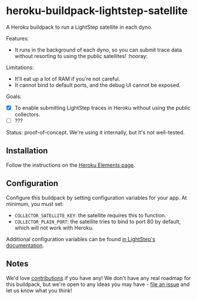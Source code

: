# heroku-buildpack-lightstep-satellite

A Heroku buildpack to run a LightStep satellite in each dyno.

Features:
- It runs in the background of each dyno, so you can submit trace data without resorting to using the public satellites! :hooray:

Limitations:
- It'll eat up a lot of RAM if you're not careful.
- It cannot bind to default ports, and the debug UI cannot be exposed.

Goals:
- [x] To enable submitting LightStep traces in Heroku without using the public collectors.
- [ ] ???

Status: proof-of-concept. We're using it internally, but it's not well-tested.

## Installation

Follow the instructions on the [Heroku Elements page](https://elements.heroku.com/buildpacks/github/heroku-buildpack-lightstep-satellite).

## Configuration

Configure this buildpack by setting configuration variables for your app. At minimum, you must set:
- `COLLECTOR_SATELLITE_KEY`: the satellite requires this to function.
- `COLLECTOR_PLAIN_PORT`: the satellite tries to bind to port 80 by default, which will not work with Heroku.

Additional configuration variables can be found [in LightStep's documentation](https://docs.lightstep.com/docs/docker-install-and-configure-satellites).

## Notes

We'd love [contributions](./CONTRIBUTING.md) if you have any! We don't have any real roadmap for this buildpack, but we're open to any ideas you may have - [file an issue](https://github.com/github/heroku-buildpack-lightstep-satellite) and let us know what you think!
